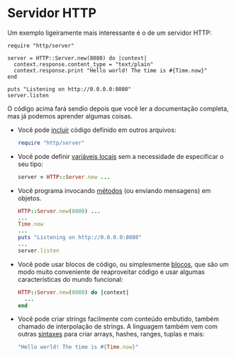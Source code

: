 # Servidor HTTP

Um exemplo ligeiramente mais interessante é o de um servidor HTTP:

```crystal
require "http/server"

server = HTTP::Server.new(8080) do |context|
  context.response.content_type = "text/plain"
  context.response.print "Hello world! The time is #{Time.now}"
end

puts "Listening on http://0.0.0.0:8080"
server.listen
```

O código acima fará sendio depois que você ler a documentação completa, mas já podemos aprender algumas coisas.

* Você pode [incluir](../syntax_and_semantics/requiring_files.html) código definido em outros arquivos:

    ```ruby
    require "http/server"
    ```
* Você pode definir [variáveis locais](../syntax_and_semantics/local_variables.html) sem a necessidade de especificar o seu tipo:

    ```ruby
    server = HTTP::Server.new ...
    ```

* Você programa invocando [métodos](../syntax_and_semantics/classes_and_methods.html) (ou enviando mensagens) em objetos.

    ```ruby
    HTTP::Server.new(8000) ...
    ...
    Time.now
    ...
    puts "Listening on http://0.0.0.0:8080"
    ...
    server.listen
    ```

* Você pode usar blocos de código, ou simplesmente [blocos](../syntax_and_semantics/blocks_and_procs.html), que são um modo muito conveniente de reaproveitar código e usar algumas características do mundo funcional:

    ```ruby
    HTTP::Server.new(8080) do |context|
      ...
    end
    ```

* Você pode criar strings facilmente com conteúdo embutido, também chamado de interpolação de strings. A linguagem também vem com outras [sintaxes](../syntax_and_semantics/literals.html) para criar arrays, hashes, ranges, tuplas e mais:

    ```ruby
    "Hello world! The time is #{Time.now}"
    ```
